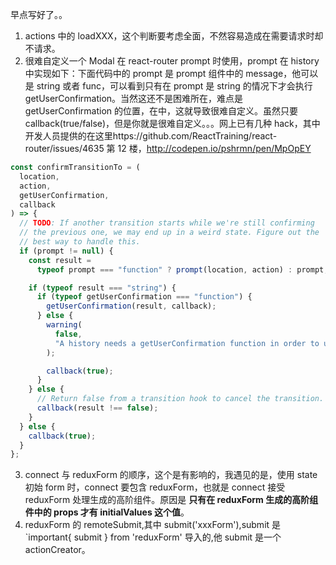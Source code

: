早点写好了。。

1.  actions 中的 loadXXX，这个判断要考虑全面，不然容易造成在需要请求时却不请求。
2.  很难自定义一个 Modal 在 react-router prompt 时使用，prompt 在 history 中实现如下：下面代码中的 prompt 是 prompt 组件中的 message，他可以是 string 或者 func，可以看到只有在 prompt 是 string 的情况下才会执行 getUserConfirmation。当然这还不是困难所在，难点是 getUserConfirmation 的位置，在<Router />中，这就导致很难自定义。虽然只要 callback(true/false)，但是你就是很难自定义。。。网上已有几种 hack，其中开发人员提供的在这里https://github.com/ReactTraining/react-router/issues/4635
    第 12 楼，http://codepen.io/pshrmn/pen/MpOpEY

```js
const confirmTransitionTo = (
  location,
  action,
  getUserConfirmation,
  callback
) => {
  // TODO: If another transition starts while we're still confirming
  // the previous one, we may end up in a weird state. Figure out the
  // best way to handle this.
  if (prompt != null) {
    const result =
      typeof prompt === "function" ? prompt(location, action) : prompt;

    if (typeof result === "string") {
      if (typeof getUserConfirmation === "function") {
        getUserConfirmation(result, callback);
      } else {
        warning(
          false,
          "A history needs a getUserConfirmation function in order to use a prompt message"
        );

        callback(true);
      }
    } else {
      // Return false from a transition hook to cancel the transition.
      callback(result !== false);
    }
  } else {
    callback(true);
  }
};
```

3.  connect 与 reduxForm 的顺序，这个是有影响的，我遇见的是，使用 state 初始 form 时，connect 要包含 reduxForm，也就是 connect 接受 reduxForm 处理生成的高阶组件。原因是 **只有在 reduxForm 生成的高阶组件中的 props 才有 initialValues 这个值**。
4.  reduxForm 的 remoteSubmit,其中 submit('xxxForm'),submit 是 `important{ submit } from 'reduxForm' 导入的,他 submit 是一个 actionCreator。
